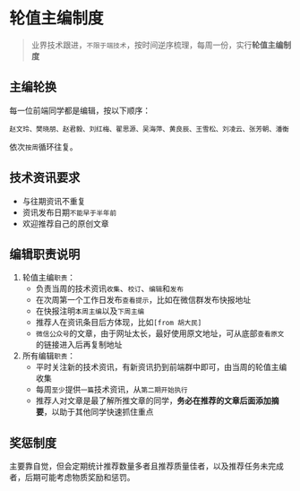 # 轮值主编制度

> 业界技术跟进，`不限于端技术`，按时间逆序梳理，每周一份，实行**轮值主编制度**


## 主编轮换

每一位前端同学都是编辑，按以下顺序：

`赵文玲、樊晓朋、赵君毅、刘红梅、翟思源、吴海萍、黄良辰、王雪松、刘凌云、张芳朝、潘衡`

依次`按周`循环往复。



## 技术资讯要求

* 与往期资讯不重复
* 资讯发布日期`不能早于半年前`
* 欢迎推荐自己的原创文章



## 编辑职责说明

1. 轮值主编`职责`： 
    * 负责当周的技术资讯`收集`、`校订`、`编辑`和`发布`
    * 在次周第一个工作日发布`查看提示`，比如在微信群发布快报地址
    * 在快报注明`本周主编`以及`下周主编`
    * 推荐人在资讯条目后方体现，比如`[from 胡大民]`
    * `微信公众号`的文章，由于网址太长，最好使用原文地址，可从底部`查看原文`的链接进入后再复制地址
2. 所有编辑`职责`：
    * 平时关注新的技术资讯，有新资讯扔到前端群中即可，由当周的轮值主编收集
    * 每周`至少`提供`一篇`技术资讯，从`第二期开始执行`
    * 推荐人对文章是最了解所推文章的同学，**务必在推荐的文章后面添加摘要**，以助于其他同学快速抓住重点



## 奖惩制度

主要靠自觉，但会定期统计推荐数量多者且推荐质量佳者，以及推荐任务未完成者，后期可能考虑物质奖励和惩罚。



